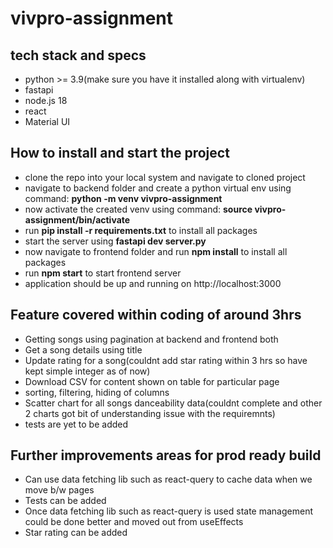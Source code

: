 # vivpro-assignment

## tech stack and specs
- python >= 3.9(make sure you have it installed along with virtualenv)
- fastapi
- node.js 18
- react
- Material UI
  
## How to install and start the project
- clone the repo into your local system and navigate to cloned project
- navigate to backend folder and create a python virtual env using command: **python -m venv vivpro-assignment**
- now activate the created venv using command: **source vivpro-assignment/bin/activate**
- run **pip install -r requirements.txt** to install all packages
- start the server using **fastapi dev server.py**
- now navigate to frontend folder and run **npm install** to install all packages
- run **npm start** to start frontend server
- application should be up and running on http://localhost:3000

## Feature covered within coding of around 3hrs
- Getting songs using pagination at backend and frontend both
- Get a song details using title
- Update rating for a song(couldnt add star rating within 3 hrs so have kept simple integer as of now)
- Download CSV for content shown on table for particular page
- sorting, filtering, hiding of columns
- Scatter chart for all songs danceability data(couldnt complete and other 2 charts got bit of understanding issue with the requiremnts)
- tests are yet to be added

## Further improvements areas for prod ready build
- Can use data fetching lib such as react-query to cache data when we move b/w pages
- Tests can be added
- Once data fetching lib such as react-query is used state management could be done better and moved out from useEffects
- Star rating can be added
